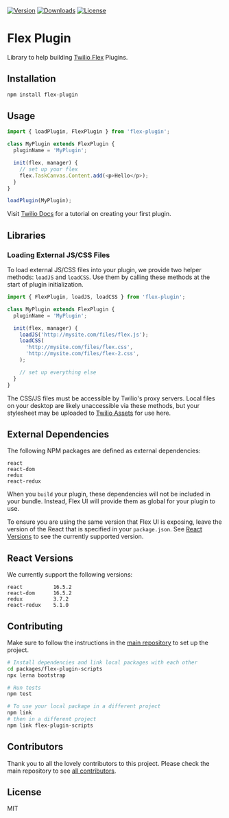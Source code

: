 [![Version](https://img.shields.io/npm/v/flex-plugin.svg?style=square)](https://www.npmjs.com/package/flex-plugin)
[![Downloads](https://img.shields.io/npm/dt/flex-plugin.svg?style=square)](https://www.npmjs.com/package/flex-plugin)
[![License](https://img.shields.io/npm/l/flex-plugin.svg?style=square)](../../LICENSE)

# Flex Plugin

Library to help building [Twilio Flex](https://www.twilio.com/flex) Plugins.

## Installation

```bash
npm install flex-plugin
```

## Usage

```js
import { loadPlugin, FlexPlugin } from 'flex-plugin';

class MyPlugin extends FlexPlugin {
  pluginName = 'MyPlugin';

  init(flex, manager) {
    // set up your flex
    flex.TaskCanvas.Content.add(<p>Hello</p>);
  }
}

loadPlugin(MyPlugin);
```

Visit [Twilio Docs](https://www.twilio.com/docs/flex/tutorials/building-flex-plugins) for a tutorial on creating your first plugin.

## Libraries

### Loading External JS/CSS Files

To load external JS/CSS files into your plugin, we provide two helper methods: `loadJS` and `loadCSS`. Use them by calling these methods at the start of plugin initialization.

```js
import { FlexPlugin, loadJS, loadCSS } from 'flex-plugin';

class MyPlugin extends FlexPlugin {
  pluginName = 'MyPlugin';

  init(flex, manager) {
    loadJS('http://mysite.com/files/flex.js');
    loadCSS(
      'http://mysite.com/files/flex.css',
      'http://mysite.com/files/flex-2.css',
    );

    // set up everything else
  }
}
```
The CSS/JS files must be accessible by Twilio's proxy servers. Local files on your desktop are likely unaccessible via these methods, but your stylesheet may be uploaded to [Twilio Assets](https://support.twilio.com/hc/en-us/articles/360019105433-Getting-Started-with-Twilio-Assets-Beta-) for use here.

## External Dependencies

The following NPM packages are defined as external dependencies:

```
react
react-dom
redux
react-redux
```

When you `build` your plugin, these dependencies will not be included in your bundle. Instead, Flex UI will provide them as global for your plugin to use.

To ensure you are using the same version that Flex UI is exposing, leave the version of the React that is specified in your `package.json`. See [React Versions](#react-versions) to see the currently supported version.

## React Versions

We currently support the following versions:

```
react          16.5.2
react-dom      16.5.2
redux          3.7.2
react-redux    5.1.0
```

## Contributing

Make sure to follow the instructions in the [main repository](https://github.com/twilio/flex-plugin-builder#contributing) to set up the project.

```bash
# Install dependencies and link local packages with each other
cd packages/flex-plugin-scripts
npx lerna bootstrap

# Run tests
npm test

# To use your local package in a different project
npm link
# then in a different project
npm link flex-plugin-scripts
```

## Contributors

Thank you to all the lovely contributors to this project. Please check the main repository to see [all contributors](https://github.com/twilio/flex-plugin-builder#contributors).

## License

MIT
